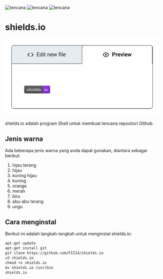 ![lencana](https://img.shields.io/badge/Platform-Linux-orange)
![lencana](https://img.shields.io/badge/Versi-1.0-blue)
![lencana](https://img.shields.io/badge/Pemeliharaan-Iya-green)

# shields.io

![](https://github.com/FII14/shields.io/blob/main/IMG_20230304_233821.jpg)

shields.io adalah program Shell untuk membuat lencana repositori Github.

## Jenis warna

Ada beberapa jenis warna yang anda dapat gunakan, diantara sebagai berikut:

1. hijau terang
2. hijau
3. kuning hijau
4. kuning
5. orange
6. merah
7. biru
8. abu-abu terang
9. ungu

## Cara menginstal

Berikut ini adalah langkah-langkah untuk menginstal shields.io:

```
apt-get update
apt-get install git
git clone https://github.com/FII14/shields.io
cd shields.io
chmod +x shields.io
mv shields.io /usr/bin
shields.io
```
